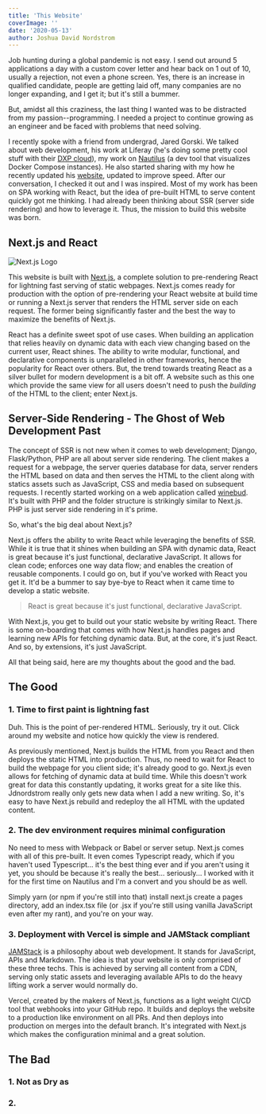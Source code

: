 ```yaml
---
title: 'This Website'
coverImage: ''
date: '2020-05-13'
author: Joshua David Nordstrom
---
```


Job hunting during a global pandemic is not easy. I send out around 5 applications a day with a custom cover letter and hear back on 1 out of 10, usually a rejection, not even a phone screen. Yes, there is an increase in qualified candidate, people are getting laid off, many companies are no longer expanding, and I get it; but it's still a bummer.

But, amidst all this craziness, the last thing I wanted was to be distracted from my passion--programming. I needed a project to continue growing as an engineer and be faced with problems that need solving.

I recently spoke with a friend from undergrad, Jared Gorski. We talked about web development, his work at Liferay (he's doing some pretty cool stuff with their [DXP cloud](https://www.liferay.com/products/dxp-cloud)), my work on [Nautilus](https://nautilusdev.com) (a dev tool that visualizes Docker Compose instances). He also started sharing with my how he recently updated his [website](https://jaredgorski.org/), updated to improve speed. After our conversation, I checked it out and I was inspired. Most of my work has been on SPA working with React, but the idea of pre-built HTML to serve content quickly got me thinking. I had already been thinking about SSR (server side rendering) and how to leverage it. Thus, the mission to build this website was born.

## Next.js and React

![Next.js Logo](/white-nextjs.png)

This website is built with [Next.js](https://nextjs.org/), a complete solution to pre-rendering React for lightning fast serving of static webpages. Next.js comes ready for production with the option of pre-rendering your React website at build time or running a Next.js server that renders the HTML server side on each request. The former being significantly faster and the best the way to maximize the benefits of Next.js.

React has a definite sweet spot of use cases. When building an application that relies heavily on dynamic data with each view changing based on the current user, React shines. The ability to write modular, functional, and declarative components is unparalleled in other frameworks, hence the popularity for React over others. But, the trend towards treating React as a silver bullet for modern development is a bit off. A website such as this one which provide the same view for all users doesn't need to push the _building_ of the HTML to the client; enter Next.js.

## Server-Side Rendering - The Ghost of Web Development Past

The concept of SSR is not new when it comes to web development; Django, Flask/Python, PHP are all about server side rendering. The client makes a request for a webpage, the server queries database for data, server renders the HTML based on data and then serves the HTML to the client along with statics assets such as JavaScript, CSS and media based on subsequent requests. I recently started working on a web application called [winebud](https://www.winebud.com/). It's built with PHP and the folder structure is strikingly similar to Next.js. PHP is just server side rendering in it's prime.

So, what's the big deal about Next.js?

Next.js offers the ability to write React while leveraging the benefits of SSR. While it is true that it shines when building an SPA with dynamic data, React is great because it's just functional, declarative JavaScript. It allows for clean code; enforces one way data flow; and enables the creation of reusable components. I could go on, but if you've worked with React you get it. It'd be a bummer to say bye-bye to React when it came time to develop a static website.

> React is great because it's just functional, declarative JavaScript.

With Next.js, you get to build out your static website by writing React. There is some on-boarding that comes with how Next.js handles pages and learning new APIs for fetching dynamic data. But, at the core, it's just React. And so, by extensions, it's just JavaScript.

All that being said, here are my thoughts about the good and the bad.

## The Good

### 1. Time to first paint is lightning fast

Duh. This is the point of per-rendered HTML. Seriously, try it out. Click around my website and notice how quickly the view is rendered.

As previously mentioned, Next.js builds the HTML from you React and then deploys the static HTML into production. Thus, no need to wait for React to build the webpage for you client side; it's already good to go. Next.js even allows for fetching of dynamic data at build time. While this doesn't work great for data this constantly updating, it works great for a site like this. Jdnordstrom really only gets new data when I add a new writing. So, it's easy to have Next.js rebuild and redeploy the all HTML with the updated content.

### 2. The dev environment requires minimal configuration

No need to mess with Webpack or Babel or server setup. Next.js comes with all of this pre-built. It even comes Typescript ready, which if you haven't used Typescript... it's the best thing ever and if you aren't using it yet, you should be because it's really the best... seriously... I worked with it for the first time on Nautilus and I'm a convert and you should be as well.

Simply yarn (or npm if you're still into that) install next.js create a pages directory, add an index.tsx file (or .jsx if you're still using vanilla JavaScript even after my rant), and you're on your way.

### 3. Deployment with Vercel is simple and JAMStack compliant

[JAMStack](https://jamstack.org/) is a philosophy about web development. It stands for JavaScript, APIs and Markdown. The idea is that your website is only comprised of these three techs. This is achieved by serving all content from a CDN, serving only static assets and leveraging available APIs to do the heavy lifting work a server would normally do.

Vercel, created by the makers of Next.js, functions as a light weight CI/CD tool that webhooks into your GitHub repo. It builds and deploys the website to a production like environment on all PRs. And then deploys into production on merges into the default branch. It's integrated with Next.js which makes the configuration minimal and a great solution.

## The Bad

### 1. Not as Dry as 

### 2. 

<!--stackedit_data:
eyJoaXN0b3J5IjpbNzY2MzU1Njg2LDE0MjExMjEzNjYsLTExNz
cxNDk5ODUsMjM0Nzk5NTc3LC05MDY1MzUyOTMsLTIxNTYyNDkx
OSwtNTM3MzQzMjcwXX0=
-->